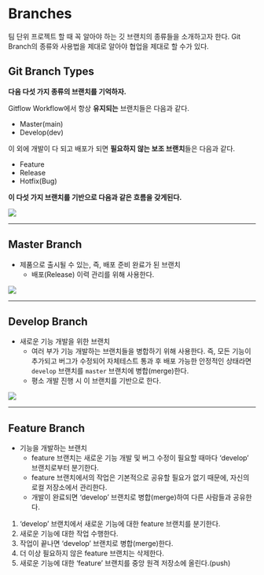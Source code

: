 # Branches

팀 단위 프로젝트 할 때 꼭 알아야 하는 깃 브랜치의 종류들을 소개하고자 한다. Git Branch의 종류와 사용법을 제대로 알아야 협업을 제대로 할 수가 있다.

## Git Branch Types

**다음 다섯 가지 종류의 브랜치를 기억하자.**

Gitflow Workflow에서 항상 **유지되는** 브랜치들은 다음과 같다.

- Master(main)
- Develop(dev)

이 외에 개발이 다 되고 배포가 되면 **필요하지 않는 보조 브랜치**들은 다음과 같다.

- Feature
- Release
- Hotfix(Bug)

**이 다섯 가지 브랜치를 기반으로 다음과 같은 흐름을 갖게된다.**

<img src='https://gmlwjd9405.github.io/images/types-of-git-branch/total-branch.png'/>

---

## Master Branch

- 제품으로 출시될 수 있는, 즉, 배포 준비 완료가 된 브랜치
  - 배포(Release) 이력 관리를 위해 사용한다.

<img src='https://gmlwjd9405.github.io/images/types-of-git-branch/develop-branch.svg'/>

---

## Develop Branch

- 새로운 기능 개발을 위한 브랜치
  - 여러 부가 기능 개발하는 브랜치들을 병합하기 위해 사용한다. 즉, 모든 기능이 추가되고 버그가 수정되어 자체테스트 통과 후 배포 가능한 안정적인 상태라면 `develop` 브랜치를 `master` 브랜치에 병합(merge)한다.
  - 평소 개발 진행 시 이 브랜치를 기반으로 한다.

<img src="https://gmlwjd9405.github.io/images/types-of-git-branch/develop-branch.png"/>

---

## Feature Branch

- 기능을 개발하는 브랜치
  - feature 브랜치는 새로운 기능 개발 및 버그 수정이 필요할 때마다 ‘develop’ 브랜치로부터 분기한다.
  - feature 브랜치에서의 작업은 기본적으로 공유할 필요가 없기 때문에, 자신의 로컬 저장소에서 관리한다.
  - 개발이 완료되면 ‘develop’ 브랜치로 병합(merge)하여 다른 사람들과 공유한다.

1. ‘develop’ 브랜치에서 새로운 기능에 대한 feature 브랜치를 분기한다.
2. 새로운 기능에 대한 작업 수행한다.
3. 작업이 끝나면 ‘develop’ 브랜치로 병합(merge)한다.
4. 더 이상 필요하지 않은 feature 브랜치는 삭제한다.
5. 새로운 기능에 대한 ‘feature’ 브랜치를 중앙 원격 저장소에 올린다.(push)
